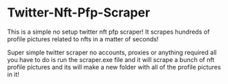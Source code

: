 # Twitter-Nft-Pfp-Scraper   
This is a simple no setup twitter nft pfp scraper! It scrapes hundreds of profile pictures related to nfts in a matter of seconds!

Super simple twitter scraper no accounts, proxies or anything required all you have to do is run the scraper.exe file and it will scrape a bunch of nft profile pictures and its will make a new folder with all of the profile pictures in it!
 
